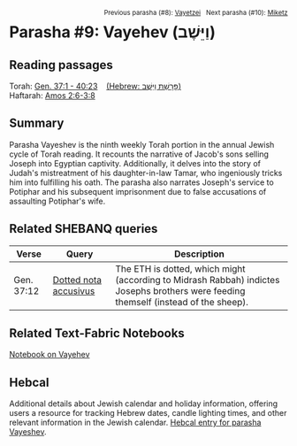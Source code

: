 <span style="float: right;"><sup>Previous parasha (#8): <a href="../08%20-%20Vayishlach/README.md#start">Vayetzei</a> &nbsp;&nbsp;Next parasha (#10): <a href="../10%20-%20Miketz/README.md#start">Miketz</a></sup></span>

# Parasha #9: Vayehev (וַיֵּשֶׁב‎) <a name="start"></a>

## Reading passages

Torah: [Gen. 37:1 - 40:23](https://www.stepbible.org/?q=version=NASB2020|reference=Gen.37:1-40:23&options=HNVUG) &nbsp;&nbsp; [(Hebrew: פָּרָשַׁת וַיֵּשֶׁב)](https://tikkun.io/#/p/vayeshev)<br>
Haftarah: [Amos 2:6-3:8](https://www.stepbible.org/?q=version=NASB2020|reference=Amos.2:6-3:8&options=HNVUG)

## Summary

Parasha Vayeshev is the ninth weekly Torah portion in the annual Jewish cycle of Torah reading. It recounts the narrative of Jacob's sons selling Joseph into Egyptian captivity. Additionally, it delves into the story of Judah's mistreatment of his daughter-in-law Tamar, who ingeniously tricks him into fulfilling his oath. The parasha also narrates Joseph's service to Potiphar and his subsequent imprisonment due to false accusations of assaulting Potiphar's wife.

## Related SHEBANQ queries

Verse | Query | Description
--- | --- | ---
Gen. 37:12 | [Dotted nota accusivus](https://shebanq.ancient-data.org/hebrew/text?iid=6257&version=2021&page=1&mr=r&qw=q) | The ETH is dotted, which might (according to Midrash Rabbah) indictes Josephs brothers were feeding themself (instead of the sheep).

## Related Text-Fabric Notebooks

[Notebook on Vayehev](Vayehev.ipynb)

## Hebcal

Additional details about Jewish calendar and holiday information, offering users a resource for tracking Hebrew dates, candle lighting times, and other relevant information in the Jewish calendar. [Hebcal entry for parasha Vayeshev](https://www.hebcal.com/sedrot/vayeshev).
